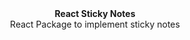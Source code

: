<div align="center"><strong>React Sticky Notes</strong></div>
<div align="center">React Package to implement sticky notes</div>
